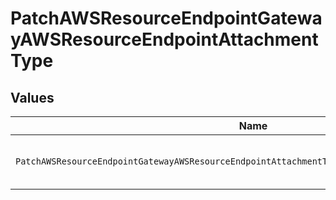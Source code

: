 # PatchAWSResourceEndpointGatewayAWSResourceEndpointAttachmentType


## Values

| Name                                                                                            | Value                                                                                           |
| ----------------------------------------------------------------------------------------------- | ----------------------------------------------------------------------------------------------- |
| `PatchAWSResourceEndpointGatewayAWSResourceEndpointAttachmentTypeAwsResourceEndpointAttachment` | aws-resource-endpoint-attachment                                                                |